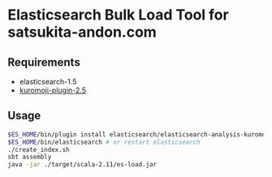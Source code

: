 # Elasticsearch Bulk Load Tool for satsukita-andon.com

## Requirements

- elasticsearch-1.5
- [kuromoji-plugin-2.5](https://github.com/elastic/elasticsearch-analysis-kuromoji)

## Usage

```sh
$ES_HOME/bin/plugin install elasticsearch/elasticsearch-analysis-kuromoji/2.5.0
$ES_HOME/bin/elasticsearch # or restart elasticsearch
./create_index.sh
sbt assembly
java -jar ./target/scala-2.11/es-load.jar
```
